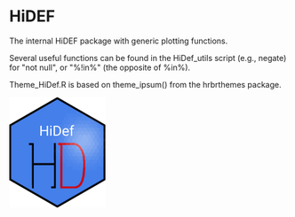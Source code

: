 # HiDEF
The internal HiDEF package with generic plotting functions.  

Several useful functions can be found in the HiDef_utils script (e.g., negate)  
for "not null", or "%!in%" (the opposite of %in%).  

Theme_HiDef.R is based on theme_ipsum() from the hrbrthemes package.  

<img src="hexSticker_stochLAB.png" height="200"/>
